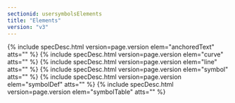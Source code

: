 ```yaml
---
sectionid: usersymbolsElements
title: "Elements"
version: "v3"
---
```






{% include specDesc.html version=page.version elem="anchoredText" atts="" %}
{% include specDesc.html version=page.version elem="curve" atts="" %}
{% include specDesc.html version=page.version elem="line" atts="" %}
{% include specDesc.html version=page.version elem="symbol" atts="" %}
{% include specDesc.html version=page.version elem="symbolDef" atts="" %}
{% include specDesc.html version=page.version elem="symbolTable" atts="" %}



